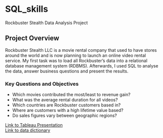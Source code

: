 # SQL_skills
Rockbuster Stealth Data Analysis Project

## Project Overview
Rockbuster Stealth LLC is a movie rental company that used to have stores around the world and is now planning to launch an online video rental service. My first task was to load all Rockbuster’s data into a relational database management system (RDBMS). Afterwards, I used SQL to analyse the data, answer business questions and present the results.

### Key Questions and Objectives
* Which movies contributed the most/least to revenue gain?
* What was the average rental duration for all videos?
* Which countries are Rockbuster customers based in?
* Where are customers with a high lifetime value based?
* Do sales figures vary between geographic regions?

[Link to Tableau Presentation](https://github.com/dioogoo7/SQL_skills/blob/main/Rockbuster%20presentation_Final_July20.pdf)  
[Link to data dictionary](https://github.com/dioogoo7/SQL_skills/blob/main/Rockbuster%20Data%20Dictionary.pdf)
